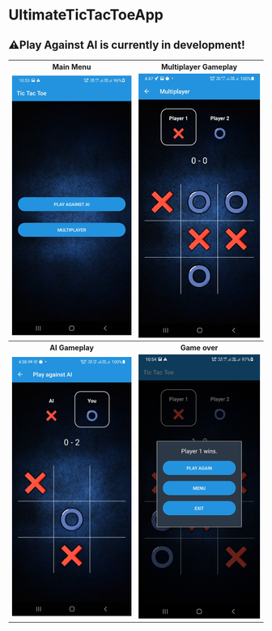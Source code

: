 # UltimateTicTacToeApp
<h2>⚠️Play Against AI is currently in development!</h2>
<table style="border-colapse: colapse;">
  <tr>
    <th>Main Menu</th>
    <th>Multiplayer Gameplay</th>
  </tr>
  <tr>
    <td><img src="ss/Main_Menu.jpg" width="400"></td>
    <td><img src="ss/MP_gameplay.jpg" width="400"></td>
  </tr>
  <tr>
    <th>AI Gameplay</th>
    <th>Game over</th>
  </tr>
  <tr>
    <td><img src="ss/AI_gameplay.jpg" width="400"></td>
    <td><img src="ss/Game_Over.jpg" width="400"></td>
  </tr>
</table>

